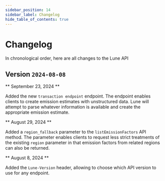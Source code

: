 ```yaml
---
sidebar_position: 14
sidebar_label: Changelog
hide_table_of_contents: true
---
```


# Changelog

In chronological order, here are all changes to the Lune API

## Version `2024-08-08`

** September 23, 2024 **

Added the new `transaction endpoint` endpoint. The endpoint enables clients to create emission estimates
with unstructured data. Lune will attempt to parse whatever information is available and create
the appropriate emission estimate.

** August 29, 2024 **

Added a `region_fallback` parameter to the `listEmissionFactors` API method. The parameter
enables clients to request less strict treatments of the existing `region` parameter in that
emission factors from related regions can also be returned.

** August 8, 2024 **

Added the `Lune-Version` header, allowing to choose which API version to use for any endpoint.

